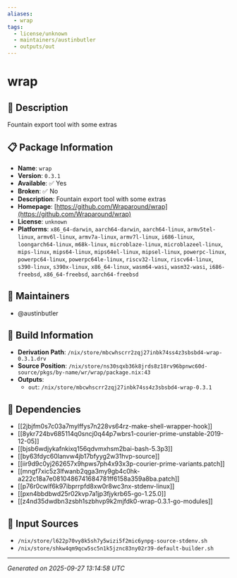 ```yaml
---
aliases:
  - wrap
tags:
  - license/unknown
  - maintainers/austinbutler
  - outputs/out
---
```


# wrap

## 📝 Description

Fountain export tool with some extras

## 📋 Package Information

- **Name**: `wrap`
- **Version**: `0.3.1`
- **Available**: ✅ Yes
- **Broken**: ✅ No
- **Description**: Fountain export tool with some extras
- **Homepage**: [https://github.com/Wraparound/wrap](https://github.com/Wraparound/wrap)
- **License**: `unknown`
- **Platforms**: `x86_64-darwin`, `aarch64-darwin`, `aarch64-linux`, `armv5tel-linux`, `armv6l-linux`, `armv7a-linux`, `armv7l-linux`, `i686-linux`, `loongarch64-linux`, `m68k-linux`, `microblaze-linux`, `microblazeel-linux`, `mips-linux`, `mips64-linux`, `mips64el-linux`, `mipsel-linux`, `powerpc-linux`, `powerpc64-linux`, `powerpc64le-linux`, `riscv32-linux`, `riscv64-linux`, `s390-linux`, `s390x-linux`, `x86_64-linux`, `wasm64-wasi`, `wasm32-wasi`, `i686-freebsd`, `x86_64-freebsd`, `aarch64-freebsd`
## 👥 Maintainers

- @austinbutler


## 🔧 Build Information

- **Derivation Path**: `/nix/store/mbcwhscrr2zqj27inbk74ss4z3sbsbd4-wrap-0.3.1.drv`
- **Source Position**: `/nix/store/ns30sqxb36k8jrds8z18rv96bpnwc60d-source/pkgs/by-name/wr/wrap/package.nix:43`
- **Outputs**:
  - `out`:  `/nix/store/mbcwhscrr2zqj27inbk74ss4z3sbsbd4-wrap-0.3.1`

## 🔗 Dependencies

- [[2jbjfm0s7c03a7mylffys7n228vs64rz-make-shell-wrapper-hook]]
- [[8ykr724bv685114q0sncj0q44p7wbrs1-courier-prime-unstable-2019-12-05]]
- [[bjsb6wdjykafnkixq156qdvmxhsm2bai-bash-5.3p3]]
- [[by63fdyc60lanvw4jb17bfyyg2w31hvp-source]]
- [[iir9d9c0yj262657x9hpws7ph4x93x3p-courier-prime-variants.patch]]
- [[mngf7xic5z3lfwanb2qga3my9gb4c0hk-a222c18a7e0810486741684781ff6158a359a8ba.patch]]
- [[p76r0cwlf6k97ibprrpfd8xw0r8wc3nx-stdenv-linux]]
- [[pxn4bbdbwd25r02kvp7a1jp3fjykrb65-go-1.25.0]]
- [[z4nd35dwdbn3zsbh1szbhvp9k2mjfdk0-wrap-0.3.1-go-modules]]

## 📁 Input Sources

- `/nix/store/l622p70vy8k5sh7y5wizi5f2mic6ynpg-source-stdenv.sh`
- `/nix/store/shkw4qm9qcw5sc5n1k5jznc83ny02r39-default-builder.sh`

---
*Generated on 2025-09-27 13:14:58 UTC*
